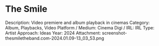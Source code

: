 # The Smile

Description: Video premiere and album playback in cinemas
Category: Album, Playbacks, Video
Platform / Medium: Cinema
Digi / IRL: IRL
Type: Artist
Approach: Ideas
Year: 2024
Attachment: screenshot-thesmiletheband.com-2024.01.09-13_03_53.png